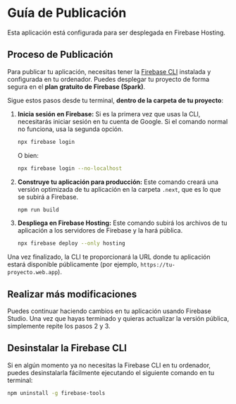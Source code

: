 # Guía de Publicación

Esta aplicación está configurada para ser desplegada en Firebase Hosting.

## Proceso de Publicación

Para publicar tu aplicación, necesitas tener la [Firebase CLI](https://firebase.google.com/docs/cli) instalada y configurada en tu ordenador. Puedes desplegar tu proyecto de forma segura en el **plan gratuito de Firebase (Spark)**.

Sigue estos pasos desde tu terminal, **dentro de la carpeta de tu proyecto**:

1.  **Inicia sesión en Firebase:**
    Si es la primera vez que usas la CLI, necesitarás iniciar sesión en tu cuenta de Google. Si el comando normal no funciona, usa la segunda opción.
    ```bash
    npx firebase login
    ```
    O bien:
    ```bash
    npx firebase login --no-localhost
    ```

2.  **Construye tu aplicación para producción:**
    Este comando creará una versión optimizada de tu aplicación en la carpeta `.next`, que es lo que se subirá a Firebase.
    ```bash
    npm run build
    ```

3.  **Despliega en Firebase Hosting:**
    Este comando subirá los archivos de tu aplicación a los servidores de Firebase y la hará pública.
    ```bash
    npx firebase deploy --only hosting
    ```

Una vez finalizado, la CLI te proporcionará la URL donde tu aplicación estará disponible públicamente (por ejemplo, `https://tu-proyecto.web.app`).

## Realizar más modificaciones

Puedes continuar haciendo cambios en tu aplicación usando Firebase Studio. Una vez que hayas terminado y quieras actualizar la versión pública, simplemente repite los pasos 2 y 3.

## Desinstalar la Firebase CLI

Si en algún momento ya no necesitas la Firebase CLI en tu ordenador, puedes desinstalarla fácilmente ejecutando el siguiente comando en tu terminal:

```bash
npm uninstall -g firebase-tools
```
